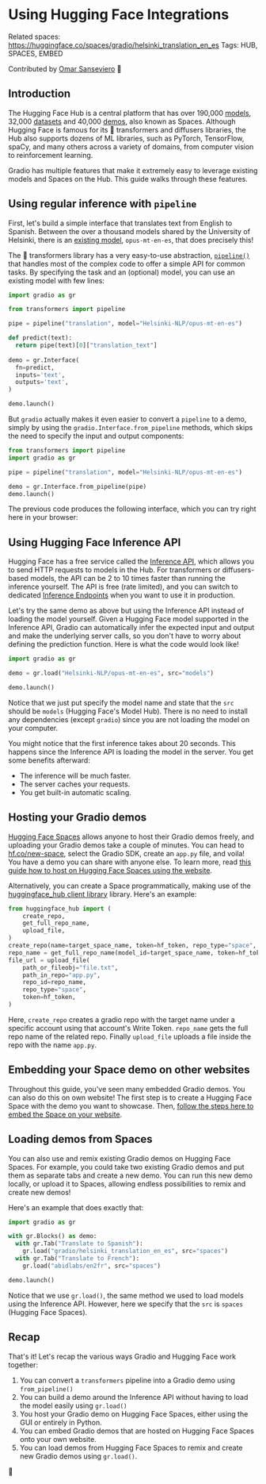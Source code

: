 # Using Hugging Face Integrations

Related spaces: https://huggingface.co/spaces/gradio/helsinki_translation_en_es
Tags: HUB, SPACES, EMBED

Contributed by <a href="https://huggingface.co/osanseviero">Omar Sanseviero</a> 🦙 

## Introduction

The Hugging Face Hub is a central platform that has over 190,000 [models](https://huggingface.co/models), 32,000 [datasets](https://huggingface.co/datasets) and 40,000 [demos](https://huggingface.co/spaces), also known as Spaces. Although Hugging Face is famous for its 🤗 transformers and diffusers libraries, the Hub also supports dozens of ML libraries, such as PyTorch, TensorFlow, spaCy, and many others across a variety of domains, from computer vision to reinforcement learning.

Gradio has multiple features that make it extremely easy to leverage existing models and Spaces on the Hub. This guide walks through these features.

## Using regular inference with `pipeline`

First, let's build a simple interface that translates text from English to Spanish. Between the over a thousand models shared by the University of Helsinki, there is an [existing model](https://huggingface.co/Helsinki-NLP/opus-mt-en-es), `opus-mt-en-es`, that does precisely this!

The 🤗 transformers library has a very easy-to-use abstraction, [`pipeline()`](https://huggingface.co/docs/transformers/v4.16.2/en/main_classes/pipelines#transformers.pipeline) that handles most of the complex code to offer a simple API for common tasks. By specifying the task and an (optional) model, you can use an existing model with few lines:

```python
import gradio as gr

from transformers import pipeline

pipe = pipeline("translation", model="Helsinki-NLP/opus-mt-en-es")

def predict(text):
  return pipe(text)[0]["translation_text"]
  
demo = gr.Interface(
  fn=predict, 
  inputs='text',
  outputs='text',
)

demo.launch()
```

But `gradio` actually makes it even easier to convert a `pipeline` to a demo, simply by using the `gradio.Interface.from_pipeline` methods, which skips the need to specify the input and output components:

```python
from transformers import pipeline
import gradio as gr

pipe = pipeline("translation", model="Helsinki-NLP/opus-mt-en-es")

demo = gr.Interface.from_pipeline(pipe)
demo.launch()
```

The previous code produces the following interface, which you can try right here in your browser: 


<gradio-app src="https://gradio-helsinki-translation-en-es.hf.space"></gradio-app>


## Using Hugging Face Inference API

Hugging Face has a free service called the [Inference API](https://huggingface.co/inference-api), which allows you to send HTTP requests to models in the Hub. For transformers or diffusers-based models, the API can be 2 to 10 times faster than running the inference yourself. The API is free (rate limited), and you can switch to dedicated [Inference Endpoints](https://huggingface.co/pricing) when you want to use it in production.

Let's try the same demo as above but using the Inference API instead of loading the model yourself. Given a Hugging Face model supported in the Inference API, Gradio can automatically infer the expected input and output and make the underlying server calls, so you don't have to worry about defining the prediction function. Here is what the code would look like!

```python
import gradio as gr

demo = gr.load("Helsinki-NLP/opus-mt-en-es", src="models")

demo.launch()
```

Notice that we just put specify the model name and state that the `src` should be `models` (Hugging Face's Model Hub). There is no need to install any dependencies (except `gradio`) since you are not loading the model on your computer.

You might notice that the first inference takes about 20 seconds. This happens since the Inference API is loading the model in the server. You get some benefits afterward:

* The inference will be much faster.
* The server caches your requests.
* You get built-in automatic scaling.

## Hosting your Gradio demos

[Hugging Face Spaces](https://hf.co/spaces) allows anyone to host their Gradio demos freely, and uploading your Gradio demos take a couple of minutes. You can head to [hf.co/new-space](https://huggingface.co/new-space), select the Gradio SDK, create an `app.py` file, and voila! You have a demo you can share with anyone else. To learn more, read [this guide how to host on Hugging Face Spaces using the website](https://huggingface.co/blog/gradio-spaces).


Alternatively, you can create a Space programmatically, making use of the [huggingface_hub client library](https://huggingface.co/docs/huggingface_hub/index) library. Here's an example:

```python
from huggingface_hub import (
    create_repo,
    get_full_repo_name,
    upload_file,
)
create_repo(name=target_space_name, token=hf_token, repo_type="space", space_sdk="gradio")
repo_name = get_full_repo_name(model_id=target_space_name, token=hf_token)
file_url = upload_file(
    path_or_fileobj="file.txt",
    path_in_repo="app.py",
    repo_id=repo_name,
    repo_type="space",
    token=hf_token,
)
```
Here, `create_repo` creates a gradio repo with the target name under a specific account using that account's Write Token. `repo_name` gets the full repo name of the related repo. Finally `upload_file` uploads a file inside the repo with the name `app.py`.



## Embedding your Space demo on other websites

Throughout this guide, you've seen many embedded Gradio demos. You can also do this on own website! The first step is to create a Hugging Face Space with the demo you want to showcase. Then, [follow the steps here to embed the Space on your website](/sharing-your-app/#embedding-hosted-spaces).


## Loading demos from Spaces

You can also use and remix existing Gradio demos on Hugging Face Spaces. For example, you could take two existing Gradio demos and put them as separate tabs and create a new demo. You can run this new demo locally, or upload it to Spaces, allowing endless possibilities to remix and create new demos!

Here's an example that does exactly that:

```python
import gradio as gr

with gr.Blocks() as demo:
  with gr.Tab("Translate to Spanish"):
    gr.load("gradio/helsinki_translation_en_es", src="spaces")
  with gr.Tab("Translate to French"):
    gr.load("abidlabs/en2fr", src="spaces")

demo.launch()
```

Notice that we use `gr.load()`, the same method we used to load models using the Inference API. However, here we specify that the `src` is `spaces` (Hugging Face Spaces).

## Recap

That's it! Let's recap the various ways Gradio and Hugging Face work together:

1. You can convert a `transformers` pipeline into a Gradio demo using `from_pipeline()`
2. You can build a demo around the Inference API without having to load the model easily using `gr.load()`
3. You host your Gradio demo on Hugging Face Spaces, either using the GUI or entirely in Python.
4. You can embed Gradio demos that are hosted on Hugging Face Spaces onto your own website.
5. You can load demos from Hugging Face Spaces to remix and create new Gradio demos using `gr.load()`.


🤗
